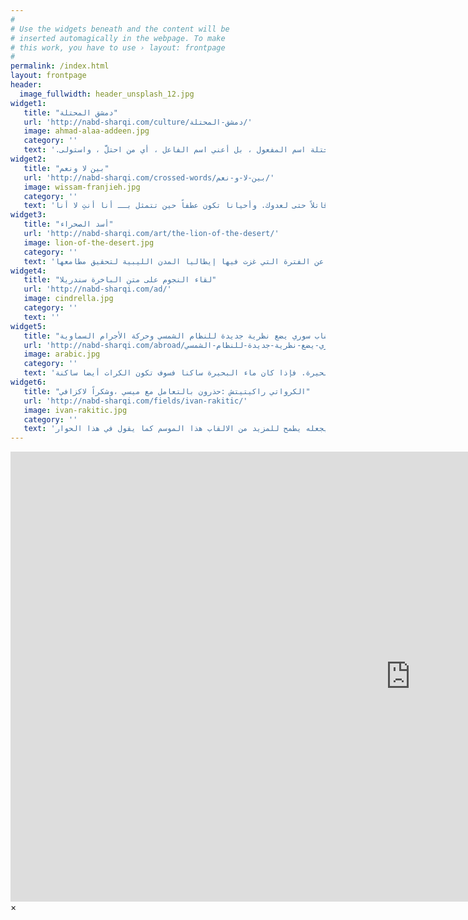 ```yaml
---
#
# Use the widgets beneath and the content will be
# inserted automagically in the webpage. To make
# this work, you have to use › layout: frontpage
#
permalink: /index.html
layout: frontpage
header:
  image_fullwidth: header_unsplash_12.jpg
widget1:
   title: "دمشق المحتلة"
   url: 'http://nabd-sharqi.com/culture/دمشق-المحتلة/'
   image: ahmad-alaa-addeen.jpg
   category: ''
   text: '.لا أعني بكلمة المحتلة اسم المفعول ، بل أعني اسم الفاعل ، أي من احتلَّ ، واستولى'
widget2:
   title: "بين لا ونعم"
   url: 'http://nabd-sharqi.com/crossed-words/بين-لا-و-نعم/'
   image: wissam-franjieh.jpg
   category: ''
   text: 'حرف نفي ونهي أيضاً. نفيتني من وطني حين قلتُ: لا أريد حمل السلاح مع أحد ، ونهيتني حين قالت لي آدميَّتي: لا تكنْ قاتلاً حتى لعدوك. وأحيانا تكون عطفاً حين تتمثل بــ أنا أنتِ لا أنا'
widget3:
   title: "أسد الصحراء"
   url: 'http://nabd-sharqi.com/art/the-lion-of-the-desert/'
   image: lion-of-the-desert.jpg
   category: ''
   text: 'يركز مصطفى العقاد في إخراجه لفلم أسد الصحراء على شخصية عمر المختار التي تركت بصمة قوية في ذاكرة جميع الشعوب التي قاومت ولازالت تقاوم في سبيل نيل حريتها و كرامتها ، يقدم الفلم في بدايته لمحة تاريخية عن الفترة التي غزت فيها إيطاليا المدن الليبية لتحقيق مطامعها '
widget4:
   title: "لقاء النجوم على متن الباخرة سندريلا"
   url: 'http://nabd-sharqi.com/ad/'
   image: cindrella.jpg
   category: ''
   text: ''
widget5:
   title: "شاب سوري يضع نظرية جديدة للنظام الشمسي وحركة الأجرام السماوية"
   url: 'http://nabd-sharqi.com/abroad/شاب-سوري-يضع-نظرية-جديدة-للنظام-الشمسي/'
   image: arabic.jpg
   category: ''
   text: 'تدور حول الشمس كواكب وأجرام سماوية صغيرة مثل الكويكبات والمذنبات. وبالإمكان تشبيه آلية حركة الكواكب والأجرام السماوية بالكرات العائمة في بحيرة. فإذا كان ماء البحيرة ساكنا فسوف تكون الكرات أيضا ساكنة'
widget6:
   title: "الكرواتي راكيتيتش :حذرون بالتعامل مع ميسي ،وشكراً لاكزافي"
   url: 'http://nabd-sharqi.com/fields/ivan-rakitic/'
   image: ivan-rakitic.jpg
   category: ''
   text: 'في موسمه الاول مع برشلونة استطاع النجم الكرواتي ايفان راكيتيتش ان يحقق نجاحاً كبيراً تكلل بالفوز بثلاثة القاب ،مما يجعله يطمح للمزيد من الالقاب هذا الموسم كما يقول في هذا الحوار'
---
```


<div id="videoModal" class="reveal-modal large" data-reveal="">
  <div class="flex-video widescreen vimeo" style="display: block;">
    <iframe width="1280" height="720" src="https://www.youtube.com/embed/3b5zCFSmVvU" frameborder="0" allowfullscreen></iframe>
  </div>
  <a class="close-reveal-modal">&#215;</a>
</div>
